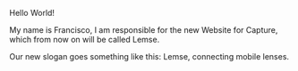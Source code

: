 Hello World!

My name is Francisco, I am responsible for the new Website for Capture, which from now on will be called Lemse.

Our new slogan goes something like this: Lemse, connecting mobile lenses.

   
